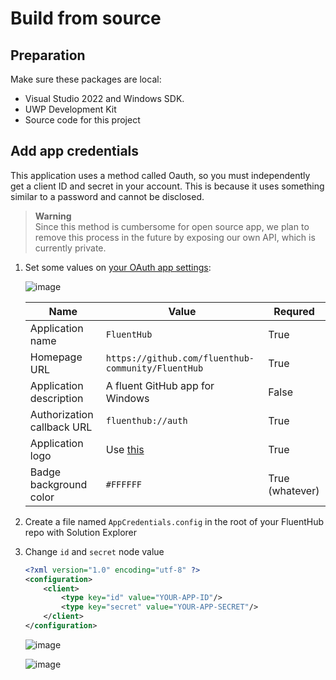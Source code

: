 # Build from source

## Preparation

Make sure these packages are local:

- Visual Studio 2022 and Windows SDK.
- UWP Development Kit
- Source code for this project

## Add app credentials

This application uses a method called Oauth, so you must independently get a client ID and secret in your account. This is because it uses something similar to a password and cannot be disclosed.

> **Warning**</br>Since this method is cumbersome for open source app, we plan to remove this process in the future by exposing our own API, which is currently private.

 1.  Set some values on [your OAuth app settings](https://github.com/settings/developers):

		![image](https://user-images.githubusercontent.com/62196528/161755644-1de8e2ec-ddea-4b47-ae14-bc3c326a33f8.png)

		|Name|Value|Requred|
		|-|-|-|
		|Application name|`FluentHub`|True|
		|Homepage URL|`https://github.com/fluenthub-community/FluentHub`|True|
		|Application description|A fluent GitHub app for Windows|False|
		|Authorization callback URL|`fluenthub://auth`|True|
		|Application logo|Use [this](https://github.com/fluenthub-community/FluentHub/blob/main/src/FluentHub/Assets/AppTiles/StoreLogo.scale-400.png)|True|
		|Badge background color|`#FFFFFF`|True (whatever)|

 2.  Create a file named `AppCredentials.config` in the root of your FluentHub repo with Solution Explorer
 3.  Change `id` and `secret` node value

		```xml
		<?xml version="1.0" encoding="utf-8" ?>
		<configuration>
		    <client>
		        <type key="id" value="YOUR-APP-ID"/>
		        <type key="secret" value="YOUR-APP-SECRET"/>
		    </client>
		</configuration>
		```

		![image](https://user-images.githubusercontent.com/62196528/161758514-350c2d44-8ffc-402a-b67e-4ccc48c706df.png)

		![image](https://user-images.githubusercontent.com/62196528/161756202-8c269cc3-a955-402e-a40e-f143b6b36fc6.png)	
